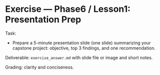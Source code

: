 # Exercise — Phase6 / Lesson1: Presentation Prep

Task:
- Prepare a 5-minute presentation slide (one slide) summarizing your capstone project: objective, top 3 findings, and one recommendation.

Deliverable: `exercise_answer.md` with slide file or image and short notes.

Grading: clarity and conciseness.

